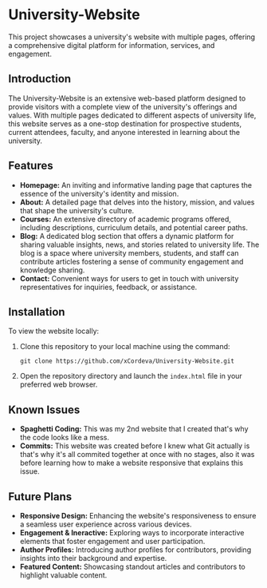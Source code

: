 # University-Website

This project showcases a university's website with multiple pages, offering a comprehensive digital platform for information, services, and engagement.

## Introduction

The University-Website is an extensive web-based platform designed to provide visitors with a complete view of the university's offerings and values. With multiple pages dedicated to different aspects of university life, this website serves as a one-stop destination for prospective students, current attendees, faculty, and anyone interested in learning about the university.

## Features

- **Homepage:** An inviting and informative landing page that captures the essence of the university's identity and mission.
- **About:** A detailed page that delves into the history, mission, and values that shape the university's culture.
- **Courses:** An extensive directory of academic programs offered, including descriptions, curriculum details, and potential career paths.
- **Blog:** A dedicated blog section that offers a dynamic platform for sharing valuable insights, news, and stories related to university life. The blog is a space where university members, students, and staff can contribute articles fostering a sense of community engagement and knowledge sharing.
- **Contact:** Convenient ways for users to get in touch with university representatives for inquiries, feedback, or assistance.

## Installation

To view the website locally:

1. Clone this repository to your local machine using the command:
   ```
   git clone https://github.com/xCordeva/University-Website.git
   ```

2. Open the repository directory and launch the `index.html` file in your preferred web browser.

## Known Issues

- **Spaghetti Coding:** This was my 2nd website that I created that's why the code looks like a mess.
- **Commits:** This website was created before I knew what Git actually is that's why it's all commited together at once with no stages, also it was before learning how to make a website responsive that explains this issue.


## Future Plans 

- **Responsive Design:** Enhancing the website's responsiveness to ensure a seamless user experience across various devices.
- **Engagement & Ineractive:** Exploring ways to incorporate interactive elements that foster engagement and user participation.
- **Author Profiles:** Introducing author profiles for contributors, providing insights into their background and expertise.
- **Featured Content:** Showcasing standout articles and contributors to highlight valuable content.



